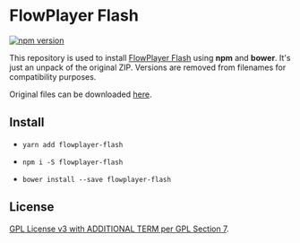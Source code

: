 # FlowPlayer Flash

[![npm version](https://badge.fury.io/js/flowplayer-flash.svg)](https://www.npmjs.com/package/flowplayer-flash)

This repository is used to install [FlowPlayer Flash][fp] using **npm** and **bower**.
It's just an unpack of the original ZIP.
Versions are removed from filenames for compatibility purposes.

Original files can be downloaded [here][download].


## Install

- `yarn add flowplayer-flash`

- `npm i -S flowplayer-flash`

- `bower install --save flowplayer-flash`


## License

[GPL License v3 with ADDITIONAL TERM per GPL Section 7][license].


[fp]: http://flash.flowplayer.org/
[download]: http://flash.flowplayer.org/documentation/installation/index.html#flowplayer-distribution
[license]: https://flowplayer.org/license/
